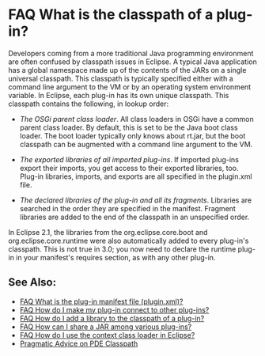 

FAQ What is the classpath of a plug-in?
=======================================

Developers coming from a more traditional Java programming environment are often confused by classpath issues in Eclipse. A typical Java application has a global namespace made up of the contents of the JARs on a single universal classpath. This classpath is typically specified either with a command line argument to the VM or by an operating system environment variable. In Eclipse, each plug-in has its own unique classpath. This classpath contains the following, in lookup order:

*   _The OSGi parent class loader_. All class loaders in OSGi have a common parent class loader. By default, this is set to be the Java boot class loader. The boot loader typically only knows about rt.jar, but the boot classpath can be augmented with a command line argument to the VM.

*   _The exported libraries of all imported plug-ins_. If imported plug-ins export their imports, you get access to their exported libraries, too. Plug-in libraries, imports, and exports are all specified in the plugin.xml file.

*   _The declared libraries of the plug-in and all its fragments_. Libraries are searched in the order they are specified in the manifest. Fragment libraries are added to the end of the classpath in an unspecified order.

In Eclipse 2.1, the libraries from the org.eclipse.core.boot and org.eclipse.core.runtime were also automatically added to every plug-in's classpath. This is not true in 3.0; you now need to declare the runtime plug-in in your manifest's requires section, as with any other plug-in.

  

See Also:
---------

*   [FAQ What is the plug-in manifest file (plugin.xml)?](./FAQ_What_is_the_plug-in_manifest_file_(plugin.xml).md "FAQ What is the plug-in manifest file (plugin.xml)?")
*   [FAQ How do I make my plug-in connect to other plug-ins?](./FAQ_How_do_I_make_my_plug-in_connect_to_other_plug-ins.md "FAQ How do I make my plug-in connect to other plug-ins?")
*   [FAQ How do I add a library to the classpath of a plug-in?](./FAQ_How_do_I_add_a_library_to_the_classpath_of_a_plug-in.md "FAQ How do I add a library to the classpath of a plug-in?")
*   [FAQ How can I share a JAR among various plug-ins?](./FAQ_How_can_I_share_a_JAR_among_various_plug-ins.md "FAQ How can I share a JAR among various plug-ins?")
*   [FAQ How do I use the context class loader in Eclipse?](./FAQ_How_do_I_use_the_context_class_loader_in_Eclipse.md "FAQ How do I use the context class loader in Eclipse?")
*   [Pragmatic Advice on PDE Classpath](/Pragmatic_Advice_on_PDE_Classpath "Pragmatic Advice on PDE Classpath")

